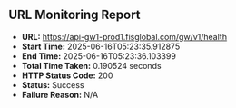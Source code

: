 ## URL Monitoring Report

- **URL:** https://api-gw1-prod1.fisglobal.com/gw/v1/health
- **Start Time:** 2025-06-16T05:23:35.912875
- **End Time:** 2025-06-16T05:23:36.103399
- **Total Time Taken:** 0.190524 seconds
- **HTTP Status Code:** 200
- **Status:** Success
- **Failure Reason:** N/A
